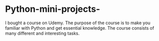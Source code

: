 # Python-mini-projects-
I bought a course on Udemy. 
The purpose of the course is to make you familiar with Python and get essential knowledge.
The course consists of many different and interesting tasks.
